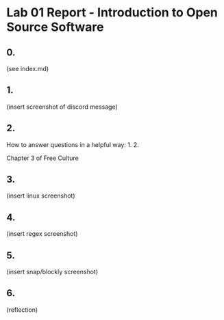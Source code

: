 # Lab 01 Report - Introduction to Open Source Software

## 0.
(see index.md)

## 1.
(insert screenshot of discord message)

## 2. 
How to answer questions in a helpful way:
1.
2.

Chapter 3 of Free Culture

## 3.
(insert linux screenshot)

## 4.
(insert regex screenshot)

## 5. 
(insert snap/blockly screenshot)

## 6.
(reflection)
